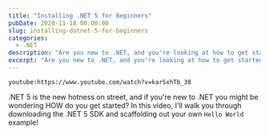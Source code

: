 ```yaml
---
title: "Installing .NET 5 for Beginners"
pubDate: 2020-11-18 00:00:00
slug: installing-dotnet-5-for-beginners
categories:
  - .NET
description: "Are you new to .NET, and you're looking at how to get started?  This video is just for you!"
excerpt: "Are you new to .NET, and you're looking at how to get started?  This video is just for you!"
---
```


`youtube:https://www.youtube.com/watch?v=karSxhTb_38`

.NET 5 is the new hotness on street, and if you're new to .NET you might be wondering HOW do you get started?  In this video, I'll walk you through downloading the .NET 5 SDK and scaffolding out your own `Hello World` example!

